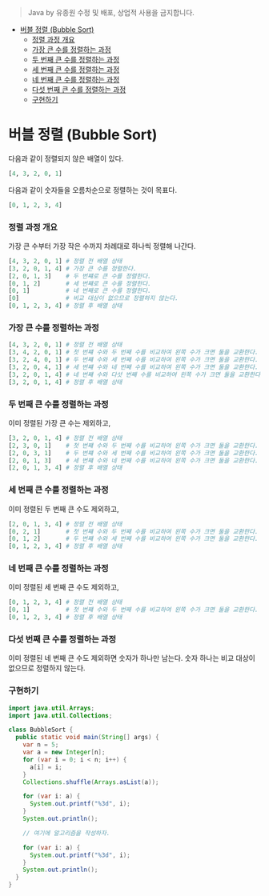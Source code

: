 > Java by 유종원
> 수정 및 배포, 상업적 사용을 금지합니다.

<!-- @import "[TOC]" {cmd="toc" depthFrom=1 depthTo=6 orderedList=false} -->

<!-- code_chunk_output -->

- [버블 정렬 (Bubble Sort)](#버블-정렬-bubble-sort)
    - [정렬 과정 개요](#정렬-과정-개요)
    - [가장 큰 수를 정렬하는 과정](#가장-큰-수를-정렬하는-과정)
    - [두 번째 큰 수를 정렬하는 과정](#두-번째-큰-수를-정렬하는-과정)
    - [세 번째 큰 수를 정렬하는 과정](#세-번째-큰-수를-정렬하는-과정)
    - [네 번째 큰 수를 정렬하는 과정](#네-번째-큰-수를-정렬하는-과정)
    - [다섯 번째 큰 수를 정렬하는 과정](#다섯-번째-큰-수를-정렬하는-과정)
    - [구현하기](#구현하기)

<!-- /code_chunk_output -->

# 버블 정렬 (Bubble Sort)
다음과 같이 정렬되지 않은 배열이 있다.
```py
[4, 3, 2, 0, 1]
```
다음과 같이 숫자들을 오름차순으로 정렬하는 것이 목표다.
```py
[0, 1, 2, 3, 4]
```

### 정렬 과정 개요
가장 큰 수부터 가장 작은 수까지 차례대로 하나씩 정렬해 나간다.
```py
[4, 3, 2, 0, 1] # 정렬 전 배열 상태
[3, 2, 0, 1, 4] # 가장 큰 수를 정렬한다.
[2, 0, 1, 3]    # 두 번쨰로 큰 수를 정렬한다.
[0, 1, 2]       # 세 번쨰로 큰 수를 정렬한다.
[0, 1]          # 네 번째로 큰 수를 정렬한다.
[0]             # 비교 대상이 없으므로 정렬하지 않는다.
[0, 1, 2, 3, 4] # 정렬 후 배열 상태
```

### 가장 큰 수를 정렬하는 과정
```py
[4, 3, 2, 0, 1] # 정렬 전 배열 상태
[3, 4, 2, 0, 1] # 첫 번쨰 수와 두 번째 수를 비교하여 왼쪽 수가 크면 둘을 교환한다.
[3, 2, 4, 0, 1] # 두 번쨰 수와 세 번째 수를 비교하여 왼쪽 수가 크면 둘을 교환한다.
[3, 2, 0, 4, 1] # 세 번쨰 수와 네 번째 수를 비교하여 왼쪽 수가 크면 둘을 교환한다.
[3, 2, 0, 1, 4] # 네 번쨰 수와 다섯 번째 수를 비교하여 왼쪽 수가 크면 둘을 교환한다.
[3, 2, 0, 1, 4] # 정렬 후 배열 상태
```

### 두 번째 큰 수를 정렬하는 과정
이미 정렬된 가장 큰 수는 제외하고,
```py
[3, 2, 0, 1, 4] # 정렬 전 배열 상태
[2, 3, 0, 1]    # 첫 번쨰 수와 두 번째 수를 비교하여 왼쪽 수가 크면 둘을 교환한다.
[2, 0, 3, 1]    # 두 번쨰 수와 세 번째 수를 비교하여 왼쪽 수가 크면 둘을 교환한다.
[2, 0, 1, 3]    # 세 번쨰 수와 네 번째 수를 비교하여 왼쪽 수가 크면 둘을 교환한다.
[2, 0, 1, 3, 4] # 정렬 후 배열 상태
```

### 세 번째 큰 수를 정렬하는 과정
이미 정렬된 두 번째 큰 수도 제외하고,
```py
[2, 0, 1, 3, 4] # 정렬 전 배열 상태
[0, 2, 1]       # 첫 번쨰 수와 두 번째 수를 비교하여 왼쪽 수가 크면 둘을 교환한다.
[0, 1, 2]       # 두 번쨰 수와 세 번째 수를 비교하여 왼쪽 수가 크면 둘을 교환한다.
[0, 1, 2, 3, 4] # 정렬 후 배열 상태
```

### 네 번째 큰 수를 정렬하는 과정
이미 정렬된 세 번째 큰 수도 제외하고,
```py
[0, 1, 2, 3, 4] # 정렬 전 배열 상태
[0, 1]          # 첫 번쨰 수와 두 번째 수를 비교하여 왼쪽 수가 크면 둘을 교환한다.
[0, 1, 2, 3, 4] # 정렬 후 배열 상태
```

### 다섯 번째 큰 수를 정렬하는 과정
이미 정렬된 네 번째 큰 수도 제외하면 숫자가 하나만 남는다. 숫자 하나는 비교 대상이 없으므로 정렬하지 않는다.

### 구현하기
```java
import java.util.Arrays;
import java.util.Collections;

class BubbleSort {
  public static void main(String[] args) {
    var n = 5;
    var a = new Integer[n];
    for (var i = 0; i < n; i++) {
      a[i] = i;
    }
    Collections.shuffle(Arrays.asList(a));

    for (var i: a) {
      System.out.printf("%3d", i);
    }
    System.out.println();

    // 여기에 알고리즘을 작성하자.

    for (var i: a) {
      System.out.printf("%3d", i);
    }
    System.out.println();
  }
}
```
